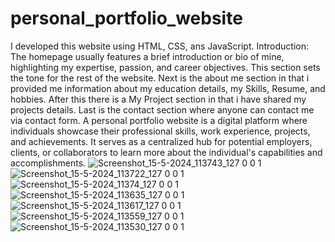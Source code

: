 # personal_portfolio_website
I developed this website using HTML, CSS, ans JavaScript.
Introduction: The homepage usually features a brief introduction or bio of mine, highlighting my expertise, passion, and career objectives. This section sets the tone for the rest of the website.
Next is the about me section in that i provided me information about my education details, my Skills, Resume, and hobbies.
After this there is a My Project section in that i have shared my projects details.
Last is the contact section where anyone can contact me via contact form.
A personal portfolio website is a digital platform where individuals showcase their professional skills, work experience, projects, and achievements. It serves as a centralized hub for potential employers, clients, or collaborators to learn more about the individual's capabilities and accomplishments.
![Screenshot_15-5-2024_113743_127 0 0 1](https://github.com/aartichavan2/personal_portfolio_website/assets/169448227/1b5aade9-902b-49b8-90a8-12903f3b5fbb)
![Screenshot_15-5-2024_113722_127 0 0 1](https://github.com/aartichavan2/personal_portfolio_website/assets/169448227/d9c5fc9d-b8bb-47d3-805d-8948efcd02e8)
![Screenshot_15-5-2024_11374_127 0 0 1](https://github.com/aartichavan2/personal_portfolio_website/assets/169448227/f64e460d-a7a5-4781-b549-80fd555ea1f2)
![Screenshot_15-5-2024_113635_127 0 0 1](https://github.com/aartichavan2/personal_portfolio_website/assets/169448227/413cad40-ff54-43d5-b128-230e8fa18542)
![Screenshot_15-5-2024_113617_127 0 0 1](https://github.com/aartichavan2/personal_portfolio_website/assets/169448227/e2766b36-8abb-4542-af40-86514e4db1fa)
![Screenshot_15-5-2024_113559_127 0 0 1](https://github.com/aartichavan2/personal_portfolio_website/assets/169448227/aeda6a77-d062-4666-af5f-f1d5f2d01eb2)
![Screenshot_15-5-2024_113530_127 0 0 1](https://github.com/aartichavan2/personal_portfolio_website/assets/169448227/f8df3f6e-7f73-4b5e-b1cf-564fd4d86c97)


